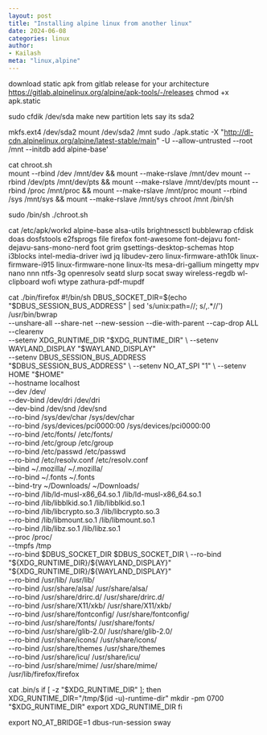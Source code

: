 ```yaml
---
layout: post
title: "Installing alpine linux from another linux"
date: 2024-06-08
categories: linux
author:
- Kailash
meta: "linux,alpine"
---
```


download static apk from gitlab release for your architecture
https://gitlab.alpinelinux.org/alpine/apk-tools/-/releases
chmod +x apk.static

sudo cfdik /dev/sda
make new partition lets say its sda2

mkfs.ext4 /dev/sda2 
mount /dev/sda2 /mnt
sudo ./apk.static  -X "http://dl-cdn.alpinelinux.org/alpine/latest-stable/main" -U --allow-untrusted --root /mnt --initdb add alpine-base'

cat chroot.sh  
mount --rbind /dev /mnt/dev && mount --make-rslave /mnt/dev
mount --rbind /dev/pts /mnt/dev/pts && mount --make-rslave /mnt/dev/pts
mount --rbind /proc /mnt/proc && mount --make-rslave /mnt/proc
mount --rbind /sys /mnt/sys && mount --make-rslave /mnt/sys
chroot  /mnt /bin/sh

sudo /bin/sh ./chroot.sh

cat /etc/apk/workd 
alpine-base
alsa-utils
brightnessctl
bubblewrap
cfdisk
doas
dosfstools
e2fsprogs
file
firefox
font-awesome
font-dejavu
font-dejavu-sans-mono-nerd
foot
grim
gsettings-desktop-schemas
htop
i3blocks
intel-media-driver
iwd
jq
libudev-zero
linux-firmware-ath10k
linux-firmware-i915
linux-firmware-none
linux-lts
mesa-dri-gallium
mingetty
mpv
nano
nnn
ntfs-3g
openresolv
seatd
slurp
socat
sway
wireless-regdb
wl-clipboard
wofi
wtype
zathura-pdf-mupdf

cat ./bin/firefox
#!/bin/sh
DBUS_SOCKET_DIR=$(echo "$DBUS_SESSION_BUS_ADDRESS" | sed 's/unix:path=//; s/,.*//')
/usr/bin/bwrap \
  --unshare-all --share-net --new-session --die-with-parent --cap-drop ALL  \
  --clearenv \
  --setenv XDG_RUNTIME_DIR "$XDG_RUNTIME_DIR" \
  --setenv WAYLAND_DISPLAY "$WAYLAND_DISPLAY" \
  --setenv DBUS_SESSION_BUS_ADDRESS "$DBUS_SESSION_BUS_ADDRESS" \
  --setenv NO_AT_SPI "1" \
  --setenv HOME "$HOME" \
  --hostname localhost \
  --dev /dev/ \
  --dev-bind /dev/dri /dev/dri \
  --dev-bind /dev/snd /dev/snd \
  --ro-bind /sys/dev/char /sys/dev/char \
  --ro-bind /sys/devices/pci0000:00 /sys/devices/pci0000:00 \
  --ro-bind /etc/fonts/ /etc/fonts/ \
  --ro-bind /etc/group /etc/group \
  --ro-bind /etc/passwd /etc/passwd \
  --ro-bind /etc/resolv.conf /etc/resolv.conf \
  --bind ~/.mozilla/ ~/.mozilla/ \
  --ro-bind ~/.fonts ~/.fonts \
  --bind-try ~/Downloads/ ~/Downloads/  \
  --ro-bind /lib/ld-musl-x86_64.so.1 /lib/ld-musl-x86_64.so.1 \
  --ro-bind /lib/libblkid.so.1 /lib/libblkid.so.1 \
  --ro-bind /lib/libcrypto.so.3 /lib/libcrypto.so.3 \
  --ro-bind /lib/libmount.so.1 /lib/libmount.so.1 \
  --ro-bind /lib/libz.so.1 /lib/libz.so.1 \
  --proc /proc/ \
  --tmpfs /tmp \
  --ro-bind $DBUS_SOCKET_DIR $DBUS_SOCKET_DIR \
  --ro-bind "${XDG_RUNTIME_DIR}/${WAYLAND_DISPLAY}" "${XDG_RUNTIME_DIR}/${WAYLAND_DISPLAY}" \
  --ro-bind /usr/lib/ /usr/lib/ \
  --ro-bind /usr/share/alsa/ /usr/share/alsa/ \
  --ro-bind /usr/share/drirc.d/ /usr/share/drirc.d/  \
 --ro-bind /usr/share/X11/xkb/ /usr/share/X11/xkb/ \
  --ro-bind /usr/share/fontconfig/ /usr/share/fontconfig/ \
  --ro-bind /usr/share/fonts/ /usr/share/fonts/ \
  --ro-bind /usr/share/glib-2.0/ /usr/share/glib-2.0/ \
  --ro-bind /usr/share/icons/ /usr/share/icons/ \
  --ro-bind /usr/share/themes /usr/share/themes \
 --ro-bind /usr/share/icu/ /usr/share/icu/ \
  --ro-bind /usr/share/mime/ /usr/share/mime/ \
  /usr/lib/firefox/firefox

cat .bin/s
if [ -z "$XDG_RUNTIME_DIR" ]; then
	XDG_RUNTIME_DIR="/tmp/$(id -u)-runtime-dir"
	mkdir -pm 0700 "$XDG_RUNTIME_DIR"
	export XDG_RUNTIME_DIR
fi

export NO_AT_BRIDGE=1
dbus-run-session sway

